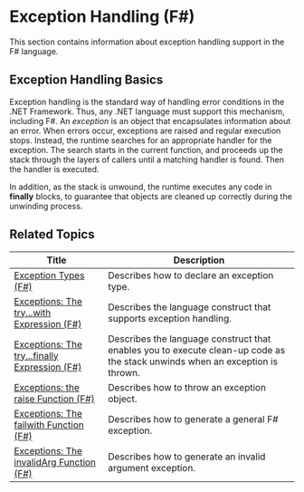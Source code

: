# Exception Handling (F#)

This section contains information about exception handling support in the F# language.


## Exception Handling Basics
Exception handling is the standard way of handling error conditions in the .NET Framework. Thus, any .NET language must support this mechanism, including F#. An *exception* is an object that encapsulates information about an error. When errors occur, exceptions are raised and regular execution stops. Instead, the runtime searches for an appropriate handler for the exception. The search starts in the current function, and proceeds up the stack through the layers of callers until a matching handler is found. Then the handler is executed.

In addition, as the stack is unwound, the runtime executes any code in **finally** blocks, to guarantee that objects are cleaned up correctly during the unwinding process.


## Related Topics


|Title|Description|
|-----|-----------|
|[Exception Types &#40;F&#35;&#41;](Exception+Types+%28FSharp%29.md)|Describes how to declare an exception type.|
|[Exceptions: The try...with Expression &#40;F&#35;&#41;](Exceptions+-+The+try...with+Expression+%28FSharp%29.md)|Describes the language construct that supports exception handling.|
|[Exceptions: The try...finally Expression &#40;F&#35;&#41;](Exceptions+-+The+try...finally+Expression+%28FSharp%29.md)|Describes the language construct that enables you to execute clean-up code as the stack unwinds when an exception is thrown.|
|[Exceptions: the raise Function &#40;F&#35;&#41;](Exceptions+-+the+raise+Function+%28FSharp%29.md)|Describes how to throw an exception object.|
|[Exceptions: The failwith Function &#40;F&#35;&#41;](Exceptions+-+The+failwith+Function+%28FSharp%29.md)|Describes how to generate a general F# exception.|
|[Exceptions: The invalidArg Function &#40;F&#35;&#41;](Exceptions+-+The+invalidArg+Function+%28FSharp%29.md)|Describes how to generate an invalid argument exception.|
